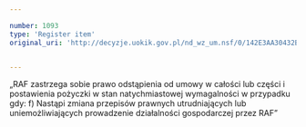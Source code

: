 ```yaml
---

number: 1093
type: 'Register item'
original_uri: 'http://decyzje.uokik.gov.pl/nd_wz_um.nsf/0/142E3AA30432BF0BC12572DD003297F1?OpenDocument'


---
```


„RAF zastrzega sobie prawo odstąpienia od umowy w całości lub części i postawienia pożyczki w stan natychmiastowej wymagalności w przypadku gdy: f) Nastąpi zmiana przepisów prawnych utrudniających lub uniemożliwiających prowadzenie działalności gospodarczej przez RAF”
